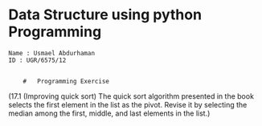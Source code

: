 # Data Structure using python Programming 


    Name : Usmael Abdurhaman
    ID : UGR/6575/12


        #   Programming Exercise 
(17.1
(Improving quick sort) The quick sort algorithm presented in the book
selects the first element in the list as the pivot. Revise it by
selecting the median among the first, middle, and last elements in
the list.)
